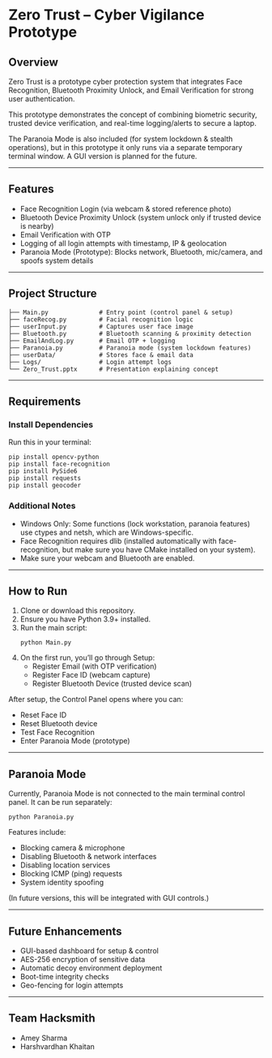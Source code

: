# Zero Trust – Cyber Vigilance Prototype

## Overview  
Zero Trust is a prototype cyber protection system that integrates Face Recognition, Bluetooth Proximity Unlock, and Email Verification for strong user authentication.  

This prototype demonstrates the concept of combining biometric security, trusted device verification, and real-time logging/alerts to secure a laptop.  

The Paranoia Mode is also included (for system lockdown & stealth operations), but in this prototype it only runs via a separate temporary terminal window. A GUI version is planned for the future.  

---

## Features  
- Face Recognition Login (via webcam & stored reference photo)  
- Bluetooth Device Proximity Unlock (system unlock only if trusted device is nearby)  
- Email Verification with OTP  
- Logging of all login attempts with timestamp, IP & geolocation  
- Paranoia Mode (Prototype): Blocks network, Bluetooth, mic/camera, and spoofs system details  

---

## Project Structure  
```
├── Main.py              # Entry point (control panel & setup)
├── faceRecog.py         # Facial recognition logic
├── userInput.py         # Captures user face image
├── Bluetooth.py         # Bluetooth scanning & proximity detection
├── EmailAndLog.py       # Email OTP + logging
├── Paranoia.py          # Paranoia mode (system lockdown features)
├── userData/            # Stores face & email data
├── Logs/                # Login attempt logs
└── Zero_Trust.pptx      # Presentation explaining concept
```

---

## Requirements  

### Install Dependencies  
Run this in your terminal:  
```
pip install opencv-python
pip install face-recognition
pip install PySide6
pip install requests
pip install geocoder
```

### Additional Notes  
- Windows Only: Some functions (lock workstation, paranoia features) use ctypes and netsh, which are Windows-specific.  
- Face Recognition requires dlib (installed automatically with face-recognition, but make sure you have CMake installed on your system).  
- Make sure your webcam and Bluetooth are enabled.  

---

## How to Run  

1. Clone or download this repository.  
2. Ensure you have Python 3.9+ installed.  
3. Run the main script:  
   ```
   python Main.py
   ```
4. On the first run, you’ll go through Setup:  
   - Register Email (with OTP verification)  
   - Register Face ID (webcam capture)  
   - Register Bluetooth Device (trusted device scan)  

After setup, the Control Panel opens where you can:  
- Reset Face ID  
- Reset Bluetooth device  
- Test Face Recognition  
- Enter Paranoia Mode (prototype)  

---

## Paranoia Mode  
Currently, Paranoia Mode is not connected to the main terminal control panel. It can be run separately:  
```
python Paranoia.py
```

Features include:  
- Blocking camera & microphone  
- Disabling Bluetooth & network interfaces  
- Disabling location services  
- Blocking ICMP (ping) requests  
- System identity spoofing  

(In future versions, this will be integrated with GUI controls.)  

---

## Future Enhancements  
- GUI-based dashboard for setup & control  
- AES-256 encryption of sensitive data  
- Automatic decoy environment deployment  
- Boot-time integrity checks  
- Geo-fencing for login attempts  

---

## Team Hacksmith  
- Amey Sharma  
- Harshvardhan Khaitan  

